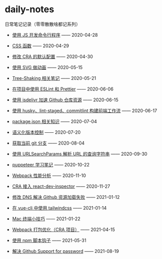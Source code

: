 # daily-notes

日常笔记记录（零零散散啥都记系列）

- [使用 JS 开发命令行程序](https://github.com/maomao1996/daily-notes/issues/1) —— 2020-04-28

- [CSS 函数](https://github.com/maomao1996/daily-notes/issues/2) —— 2020-04-29

- [修改 CRA 的默认配置](https://github.com/maomao1996/daily-notes/issues/3) —— 2020-04-30

- [使用 SVG 做动画](https://github.com/maomao1996/daily-notes/issues/4) —— 2020-05-15

- [Tree-Shaking 相关笔记](https://github.com/maomao1996/daily-notes/issues/5) —— 2020-05-21

- [在项目中使用 ESLint 和 Prettier](https://github.com/maomao1996/daily-notes/issues/6) —— 2020-06-06

- [使用 jsdelivr 加速 Github 仓库资源](https://github.com/maomao1996/daily-notes/issues/7) —— 2020-06-15

- [使用 husky、lint-staged、commitlint 构建前端工作流](https://github.com/maomao1996/daily-notes/issues/8) —— 2020-06-17

- [package.json 相关知识](https://github.com/maomao1996/daily-notes/issues/9) —— 2020-07-04

- [语义化版本控制](https://github.com/maomao1996/daily-notes/issues/10) —— 2020-07-20

- [获取当前 git 分支](https://github.com/maomao1996/daily-notes/issues/11) —— 2020-08-04

- [使用 URLSearchParams 解析 URL 的查询字符串](https://github.com/maomao1996/daily-notes/issues/12) —— 2020-09-30

- [puppeteer 学习笔记](https://github.com/maomao1996/daily-notes/issues/13) —— 2020-10-22

- [Webpack 性能分析](https://github.com/maomao1996/daily-notes/issues/14) —— 2020-11-10

- [CRA 接入 react-dev-inspector](https://github.com/maomao1996/daily-notes/issues/15) —— 2020-11-27

- [修改 DNS 解决 Github 资源加载失败](https://github.com/maomao1996/daily-notes/issues/16) —— 2021-01-12

- [在 vue-cli 中使用 tailwindcss](https://github.com/maomao1996/daily-notes/issues/17) —— 2021-01-14

- [Mac 终端小技巧](https://github.com/maomao1996/daily-notes/issues/18) —— 2021-01-22

- [Webpack 打包优化（CRA 项目）](https://github.com/maomao1996/daily-notes/issues/19) —— 2021-04-15

- [使用 npm 脚本钩子](https://github.com/maomao1996/daily-notes/issues/20) —— 2021-05-31

- [解决 Github Support for password](https://github.com/maomao1996/daily-notes/issues/21) —— 2021-08-19
